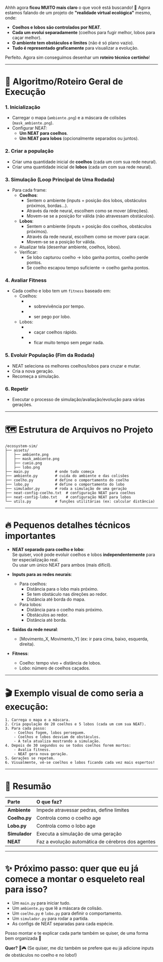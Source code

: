 Ahhh agora **ficou MUITO mais claro** o que você está buscando! 👏 Agora estamos falando de um projeto de **"realidade virtual ecológica"** mesmo, onde:

- **Coelhos e lobos são controlados por NEAT**.
- **Cada um evolui separadamente** (coelhos para fugir melhor, lobos para caçar melhor).
- **O ambiente tem obstáculos e limites** (não é só plano vazio).
- **Tudo é representado graficamente** para visualizar a evolução.

Perfeito. Agora sim conseguimos desenhar um **roteiro técnico certinho**!

---

# 🧠 Algoritmo/Roteiro Geral de Execução

### 1. Inicialização
- Carregar o mapa (`ambiente.png`) e a máscara de colisões (`mask_ambiente.png`).
- Configurar NEAT:
  - **Um NEAT para coelhos**.
  - **Um NEAT para lobos** (opcionalmente separados ou juntos).

### 2. Criar a população
- Criar uma quantidade inicial de **coelhos** (cada um com sua rede neural).
- Criar uma quantidade inicial de **lobos** (cada um com sua rede neural).

### 3. Simulação (Loop Principal de Uma Rodada)
- Para cada frame:
  - **Coelhos**:
    - Sentem o ambiente (inputs = posição dos lobos, obstáculos próximos, bordas...).
    - Através da rede neural, escolhem como se mover (direções).
    - Movem-se se a posição for válida (não atravessam obstáculos).
  - **Lobos**:
    - Sentem o ambiente (inputs = posição dos coelhos, obstáculos próximos).
    - Através da rede neural, escolhem como se mover para caçar.
    - Movem-se se a posição for válida.
  - Atualizar tela (desenhar ambiente, coelhos, lobos).
  - Verificar:
    - Se lobo capturou coelho → lobo ganha pontos, coelho perde pontos.
    - Se coelho escapou tempo suficiente → coelho ganha pontos.

### 4. Avaliar Fitness
- Cada coelho e lobo tem um `fitness` baseado em:
  - Coelhos:
    - + sobrevivência por tempo.
    - - ser pego por lobo.
  - Lobos:
    - + caçar coelhos rápido.
    - - ficar muito tempo sem pegar nada.

### 5. Evoluir População (Fim da Rodada)
- NEAT seleciona os melhores coelhos/lobos para cruzar e mutar.
- Cria a nova geração.
- Recomeça a simulação.

### 6. Repetir
- Executar o processo de simulação/avaliação/evolução para várias gerações.

---

# 🗺️ Estrutura de Arquivos no Projeto

```text
/ecosystem-sim/
├── assets/
│   ├── ambiente.png
│   ├── mask_ambiente.png
│   ├── cueio.png
│   ├── lobo.png
├── main.py            # onde tudo começa
├── ambiente.py        # cuida do ambiente e das colisões
├── coelho.py          # define o comportamento do coelho
├── lobo.py            # define o comportamento do lobo
├── simulador.py       # roda a simulação de uma geração
├── neat-config-coelho.txt  # configuração NEAT para coelhos
├── neat-config-lobo.txt    # configuração NEAT para lobos
└── utils.py           # funções utilitárias (ex: calcular distância)
```

---

# 🔥 Pequenos detalhes técnicos importantes

- **NEAT separado para coelho e lobo**:  
  Se quiser, você pode evoluir coelhos e lobos **independentemente** para ter especialização real.  
  Ou usar um único NEAT para ambos (mais difícil).

- **Inputs para as redes neurais**:
  - Para coelhos:
    - Distância para o lobo mais próximo.
    - Se tem obstáculo nas direções ao redor.
    - Distância até borda do mapa.
  - Para lobos:
    - Distância para o coelho mais próximo.
    - Obstáculos ao redor.
    - Distância até borda.

- **Saídas da rede neural**:
  - [Movimento_X, Movimento_Y] (ex: ir para cima, baixo, esquerda, direita).

- **Fitness**:
  - Coelho: tempo vivo + distância de lobos.
  - Lobo: número de coelhos caçados.

---

# 🎬 Exemplo visual de como seria a execução:

```text
1. Carrega o mapa e a máscara.
2. Cria população de 20 coelhos e 5 lobos (cada um com sua NEAT).
3. Para cada passo:
    - Coelhos fogem, lobos perseguem.
    - Coelhos e lobos desviam de obstáculos.
    - A tela atualiza mostrando a simulação.
4. Depois de 30 segundos ou se todos coelhos forem mortos:
    - Avalia fitness.
    - NEAT gera nova geração.
5. Gerações se repetem.
6. Visualmente, vê-se coelhos e lobos ficando cada vez mais espertos!
```

---

# 🚀 Resumão
| Parte | O que faz? |
|:-----|:------------|
| **Ambiente** | Impede atravessar pedras, define limites |
| **Coelho.py** | Controla como o coelho age |
| **Lobo.py** | Controla como o lobo age |
| **Simulador** | Executa a simulação de uma geração |
| **NEAT** | Faz a evolução automática de cérebros dos agentes |

---

# ✨ Próximo passo: quer que eu já comece a montar o esqueleto real para isso?

- Um `main.py` para iniciar tudo.
- Um `ambiente.py` que lê a máscara de colisão.
- Um `coelho.py` e `lobo.py` para definir o comportamento.
- Um `simulador.py` para rodar a partida.
- As configs de NEAT separadas para cada espécie.

Posso montar e te explicar cada parte também se quiser, de uma forma bem organizada 🚀

**Quer?** 🎯🎮
(Se quiser, me diz também se prefere que eu já adicione inputs de obstáculos no coelho e no lobo!)